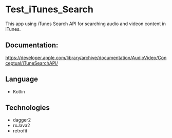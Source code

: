 # Test_iTunes_Search

This app using iTunes Search API for searching audio and videon content in iTunes.

## Documentation:
https://developer.apple.com/library/archive/documentation/AudioVideo/Conceptual/iTuneSearchAPI/

## Language
- Kotlin

## Technologies
- dagger2
- rxJava2
- retrofit

